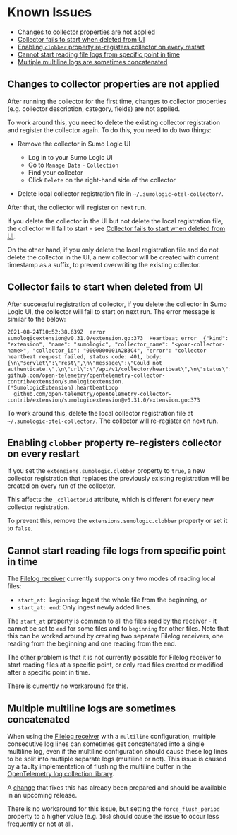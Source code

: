 # Known Issues

- [Changes to collector properties are not applied](#changes-to-collector-properties-are-not-applied)
- [Collector fails to start when deleted from UI](#collector-fails-to-start-when-deleted-from-ui)
- [Enabling `clobber` property re-registers collector on every restart](#enabling-clobber-property-re-registers-collector-on-every-restart)
- [Cannot start reading file logs from specific point in time](#cannot-start-reading-file-logs-from-specific-point-in-time)
- [Multiple multiline logs are sometimes concatenated](#multiple-multiline-logs-are-sometimes-concatenated)

## Changes to collector properties are not applied

After running the collector for the first time, changes to collector properties
(e.g. collector description, category, fields) are not applied.

To work around this, you need to delete the existing collector registration
and register the collector again.
To do this, you need to do two things:

- Remove the collector in Sumo Logic UI
  - Log in to your Sumo Logic UI
  - Go to `Manage Data` - `Collection`
  - Find your collector
  - Click `Delete` on the right-hand side of the collector

- Delete local collector registration file in `~/.sumologic-otel-collector/`.

After that, the collector will register on next run.

If you delete the collector in the UI but not delete the local registration file,
the collector will fail to start - see [Collector fails to start when deleted from UI](#collector-fails-to-start-when-deleted-from-ui).

On the other hand, if you only delete the local registration file
and do not delete the collector in the UI,
a new collector will be created with current timestamp as a suffix,
to prevent overwriting the existing collector.

## Collector fails to start when deleted from UI

After successful registration of collector, if you delete the collector in Sumo Logic UI,
the collector will fail to start on next run.
The error message is similar to the below:

```console
2021-08-24T10:52:38.639Z  error  sumologicextension@v0.31.0/extension.go:373  Heartbeat error  {"kind": "extension", "name": "sumologic", "collector_name": "<your-collector-name>", "collector_id": "0000000001A2B3C4", "error": "collector heartbeat request failed, status code: 401, body: {\n\"servlet\":\"rest\",\n\"message\":\"Could not authenticate.\",\n\"url\":\"/api/v1/collector/heartbeat\",\n\"status\":\"401\"\n}"}
github.com/open-telemetry/opentelemetry-collector-contrib/extension/sumologicextension.(*SumologicExtension).heartbeatLoop
  github.com/open-telemetry/opentelemetry-collector-contrib/extension/sumologicextension@v0.31.0/extension.go:373
```

To work around this, delete the local collector registration file at `~/.sumologic-otel-collector/`.
The collector will re-register on next run.

## Enabling `clobber` property re-registers collector on every restart

If you set the `extensions.sumologic.clobber` property to `true`,
a new collector registration that replaces the previously existing registration
will be created on every run of the collector.

This affects the `_collectorId` attribute, which is different for every new collector registration.

To prevent this, remove the `extensions.sumologic.clobber` property or set it to `false`.

## Cannot start reading file logs from specific point in time

The [Filelog receiver][filelogreceiver_docs] currently supports only two modes of reading local files:

- `start_at: beginning`: Ingest the whole file from the beginning, or
- `start_at: end`: Only ingest newly added lines.

The `start_at` property is common to all the files read by the receiver -
it cannot be set to `end` for some files and to `beginning` for other files.
Note that this can be worked around by creating two separate Filelog receivers,
one reading from the beginning and one reading from the end.

The other problem is that it is not currently possible for Filelog receiver to start reading files at a specific point,
or only read files created or modified after a specific point in time.

There is currently no workaround for this.

[filelogreceiver_docs]: https://github.com/open-telemetry/opentelemetry-collector-contrib/blob/v0.49.0/receiver/filelogreceiver/README.md

## Multiple multiline logs are sometimes concatenated

When using the [Filelog receiver][filelogreceiver_docs] with a `multiline` configuration,
multiple consecutive log lines can sometimes get concatenated into a single multiline log,
even if the multiline configuration should cause these log lines to be split into mutliple separate logs (multiline or not).
This issue is caused by a faulty implementation of flushing the multiline buffer
in the [OpenTelemetry log collection library][opentelemetry_log_collection].

A [change][filelog_multiline_flush_fix] that fixes this has already been prepared
and should be available in an upcoming release.

There is no workaround for this issue,
but setting the `force_flush_period` property to a higher value (e.g. `10s`)
should cause the issue to occur less frequently or not at all.

[opentelemetry_log_collection]: https://github.com/open-telemetry/opentelemetry-log-collection/tree/v0.27.0
[filelog_multiline_flush_fix]: https://github.com/open-telemetry/opentelemetry-log-collection/pull/434
